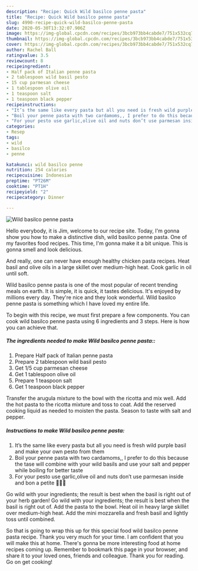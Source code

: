 ```yaml
---
description: "Recipe: Quick Wild basilco penne pasta"
title: "Recipe: Quick Wild basilco penne pasta"
slug: 4990-recipe-quick-wild-basilco-penne-pasta
date: 2020-05-30T13:32:07.906Z
image: https://img-global.cpcdn.com/recipes/3bcb973bb4cabde7/751x532cq70/wild-basilco-penne-pasta-recipe-main-photo.jpg
thumbnail: https://img-global.cpcdn.com/recipes/3bcb973bb4cabde7/751x532cq70/wild-basilco-penne-pasta-recipe-main-photo.jpg
cover: https://img-global.cpcdn.com/recipes/3bcb973bb4cabde7/751x532cq70/wild-basilco-penne-pasta-recipe-main-photo.jpg
author: Rachel Ball
ratingvalue: 3.5
reviewcount: 8
recipeingredient:
- Half pack of Italian penne pasta
- 2 tablespoon wild basil pesto
- 15 cup parmesan cheese
- 1 tablespoon olive oil
- 1 teaspoon salt
- 1 teaspoon black pepper
recipeinstructions:
- "It’s the same like every pasta but all you need is fresh wild purple basil and make your own pesto from them"
- "Boil your penne pasta with two cardamoms,, I prefer to do this because the tase will combine with your wild basils and use your salt and pepper while boiling for better taste"
- "For your pesto use garlic,olive oil and nuts don’t use parmesan inside and bon a petite 🍃🎉✨"
categories:
- Resep
tags:
- wild
- basilco
- penne

katakunci: wild basilco penne
nutrition: 254 calories
recipecuisine: Indonesian
preptime: "PT26M"
cooktime: "PT1H"
recipeyield: "2"
recipecategory: Dinner

---
```



![Wild basilco penne pasta](https://img-global.cpcdn.com/recipes/3bcb973bb4cabde7/751x532cq70/wild-basilco-penne-pasta-recipe-main-photo.jpg)

Hello everybody, it is Jim, welcome to our recipe site. Today, I'm gonna show you how to make a distinctive dish, wild basilco penne pasta. One of my favorites food recipes. This time, I'm gonna make it a bit unique. This is gonna smell and look delicious.

And really, one can never have enough healthy chicken pasta recipes. Heat basil and olive oils in a large skillet over medium-high heat. Cook garlic in oil until soft.

Wild basilco penne pasta is one of the most popular of recent trending meals on earth. It is simple, it is quick, it tastes delicious. It's enjoyed by millions every day. They're nice and they look wonderful. Wild basilco penne pasta is something which I have loved my entire life.


To begin with this recipe, we must first prepare a few components. You can cook wild basilco penne pasta using 6 ingredients and 3 steps. Here is how you can achieve that.

##### The ingredients needed to make Wild basilco penne pasta::

1. Prepare Half pack of Italian penne pasta
1. Prepare 2 tablespoon wild basil pesto
1. Get 1/5 cup parmesan cheese
1. Get 1 tablespoon olive oil
1. Prepare 1 teaspoon salt
1. Get 1 teaspoon black pepper


Transfer the arugula mixture to the bowl with the ricotta and mix well. Add the hot pasta to the ricotta mixture and toss to coat. Add the reserved cooking liquid as needed to moisten the pasta. Season to taste with salt and pepper. 

##### Instructions to make Wild basilco penne pasta:

1. It’s the same like every pasta but all you need is fresh wild purple basil and make your own pesto from them
1. Boil your penne pasta with two cardamoms,, I prefer to do this because the tase will combine with your wild basils and use your salt and pepper while boiling for better taste
1. For your pesto use garlic,olive oil and nuts don’t use parmesan inside and bon a petite 🍃🎉✨


Go wild with your ingredients; the result is best when the basil is right out of your herb garden! Go wild with your ingredients; the result is best when the basil is right out of. Add the pasta to the bowl. Heat oil in heavy large skillet over medium-high heat. Add the mini mozzarella and fresh basil and lightly toss until combined. 

So that is going to wrap this up for this special food wild basilco penne pasta recipe. Thank you very much for your time. I am confident that you will make this at home. There's gonna be more interesting food at home recipes coming up. Remember to bookmark this page in your browser, and share it to your loved ones, friends and colleague. Thank you for reading. Go on get cooking!
